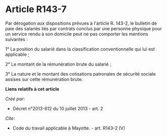 # Article R143-7

Par dérogation aux dispositions prévues à l'article R. 143-2, le bulletin de paie des salariés liés par contrats conclus par
une personne physique pour un service rendu à son domicile peut ne pas comporter les mentions suivantes : 

1° La position du salarié dans la classification conventionnelle qui lui est applicable ; 

2° Le montant de la rémunération brute du salarié ; 

3° La nature et le montant des cotisations patronales de sécurité sociale assises sur cette rémunération brute.

**Liens relatifs à cet article**

_Créé par_:

  - Décret n°2013-612 du 10 juillet 2013 - art. 2

_Cite_:

  - Code du travail applicable à Mayotte. - art. R143-2 (V)
